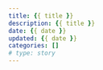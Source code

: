 ```yaml
---
title: {{ title }}
description: {{ title }}
date: {{ date }}
updated: {{ date }}
categories: []
# type: story
---
```

